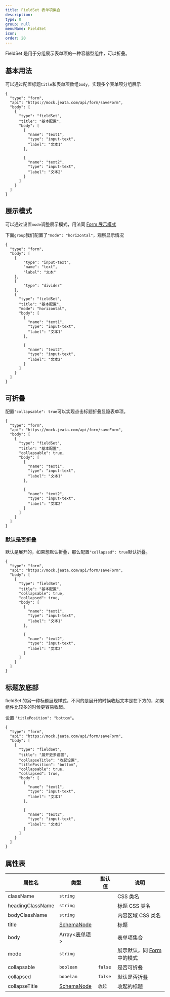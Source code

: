 ```yaml
---
title: FieldSet 表单项集合
description:
type: 0
group: null
menuName: FieldSet
icon:
order: 20
---
```


FieldSet 是用于分组展示表单项的一种容器型组件，可以折叠。

## 基本用法

可以通过配置标题`title`和表单项数组`body`，实现多个表单项分组展示

```schema: scope="body"
{
  "type": "form",
  "api": "https://mock.jeata.com/api/form/saveForm",
  "body": [
    {
      "type": "fieldSet",
      "title": "基本配置",
      "body": [
        {
          "name": "text1",
          "type": "input-text",
          "label": "文本1"
        },

        {
          "name": "text2",
          "type": "input-text",
          "label": "文本2"
        }
      ]
    }
  ]
}
```

## 展示模式

可以通过设置`mode`调整展示模式，用法同 [Form 展示模式](./index#%E8%A1%A8%E5%8D%95%E5%B1%95%E7%A4%BA)

下面`group`我们配置了`"mode": "horizontal"`，观察显示情况

```schema: scope="body"
{
  "type": "form",
  "body": [
    {
        "type": "input-text",
        "name": "text",
        "label": "文本"
    },
    {
        "type": "divider"
    },
    {
      "type": "fieldSet",
      "title": "基本配置",
      "mode": "horizontal",
      "body": [
        {
          "name": "text1",
          "type": "input-text",
          "label": "文本1"
        },

        {
          "name": "text2",
          "type": "input-text",
          "label": "文本2"
        }
      ]
    }
  ]
}
```

## 可折叠

配置`"collapsable": true`可以实现点击标题折叠显隐表单项。

```schema: scope="body"
{
  "type": "form",
  "api": "https://mock.jeata.com/api/form/saveForm",
  "body": [
    {
      "type": "fieldSet",
      "title": "基本配置",
      "collapsable": true,
      "body": [
        {
          "name": "text1",
          "type": "input-text",
          "label": "文本1"
        },

        {
          "name": "text2",
          "type": "input-text",
          "label": "文本2"
        }
      ]
    }
  ]
}
```

### 默认是否折叠

默认是展开的，如果想默认折叠，那么配置`"collapsed": true`默认折叠。

```schema: scope="body"
{
  "type": "form",
  "api": "https://mock.jeata.com/api/form/saveForm",
  "body": [
    {
      "type": "fieldSet",
      "title": "基本配置",
      "collapsable": true,
      "collapsed": true,
      "body": [
        {
          "name": "text1",
          "type": "input-text",
          "label": "文本1"
        },

        {
          "name": "text2",
          "type": "input-text",
          "label": "文本2"
        }
      ]
    }
  ]
}
```

## 标题放底部

fieldSet 的另一种标题展现样式，不同的是展开的时候收起文本是在下方的，如果组件比较多的时候更容易收起。

设置 `"titlePosition": "bottom"`。

```schema: scope="body"
{
  "type": "form",
  "api": "https://mock.jeata.com/api/form/saveForm",
  "body": [
    {
      "type": "fieldSet",
      "title": "展开更多设置",
      "collapseTitle": "收起设置",
      "titlePosition": "bottom",
      "collapsable": true,
      "collapsed": true,
      "body": [
        {
          "name": "text1",
          "type": "input-text",
          "label": "文本1"
        },

        {
          "name": "text2",
          "type": "input-text",
          "label": "文本2"
        }
      ]
    }
  ]
}
```

## 属性表

| 属性名           | 类型                                         | 默认值  | 说明                                                                       |
| ---------------- | -------------------------------------------- | ------- | -------------------------------------------------------------------------- |
| className        | `string`                                     |         | CSS 类名                                                                   |
| headingClassName | `string`                                     |         | 标题 CSS 类名                                                              |
| bodyClassName    | `string`                                     |         | 内容区域 CSS 类名                                                          |
| title            | [SchemaNode](../../../docs/types/schemanode) |         | 标题                                                                       |
| body             | Array<[表单项](./formitem)>                  |         | 表单项集合                                                                 |
| mode             | `string`                                     |         | 展示默认，同 [Form](./index#%E8%A1%A8%E5%8D%95%E5%B1%95%E7%A4%BA) 中的模式 |
| collapsable      | `boolean`                                    | `false` | 是否可折叠                                                                 |
| collapsed        | `booelan`                                    | `false` | 默认是否折叠                                                               |
| collapseTitle    | [SchemaNode](../../../docs/types/schemanode) | `收起`  | 收起的标题                                                                 |
